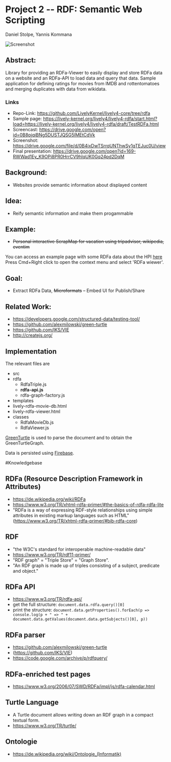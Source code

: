 # Project 2 -- RDF: Semantic Web Scripting
Daniel Stolpe, Yannis Kommana

![Screenshot](https://drive.google.com/uc?export=download&id=0B4ixDwTSrrqUNThwSy1qTEJuc0U)

## Abstract:
Library for providing an RDFa-Viewer to easily display and store RDFa data on a website and an RDFa-API to load data and query that data.
Sample application for defining ratings for movies from IMDB and rottentomatoes and merging duplicates with data from wikidata.

### Links
* Repo-Link: https://github.com/LivelyKernel/lively4-core/tree/rdfa
* Sample page: https://lively-kernel.org/lively4/lively4-rdfa/start.html?load=https://lively-kernel.org/lively4/lively4-rdfa/draft/TestRDFa.html
* Screencast: https://drive.google.com/open?id=0B8pjqiBNg5DUSTJQSG5lMEtCdVk
* Screenshot: https://drive.google.com/file/d/0B4ixDwTSrrqUNThwSy1qTEJuc0U/view
* Final presentation: https://drive.google.com/open?id=169-RWWad1Ey_K9OPi8PR0HrrCV9hlqUK0Gq24pd2DqM


## Background: 
- Websites provide semantic information about displayed content

## Idea: 
- Reify semantic information and make them progammable

## Example: 
- ~~Personal interactive ScrapMap for vacation using tripadvisor, wikipedia, eventim~~

You can access an example page with some RDFa data about the HPI [here](https://lively-kernel.org/lively4/lively4-rdfa/start.html?load=https://lively-kernel.org/lively4/lively4-rdfa/draft/TestRDFa.html)
Press Cmd+Right click to open the context menu and select 'RDFa wiewer'.

## Goal: 
- Extract RDFa Data, ~~Microformats~~
– Embed UI for Publish/Share

## Related Work: 
- https://developers.google.com/structured-data/testing-tool/
- https://github.com/alexmilowski/green-turtle
- https://github.com/IKS/VIE
- http://createjs.org/

## Implementation
The relevant files are
* src
 * rdfa
    * RdfaTriple.js
    * **rdfa-api.js**
    * rdfa-graph-factory.js
* templates
 * lively-rdfa-movie-db.html
 * lively-rdfa-viewer.html
 * classes
    * RdfaMovieDb.js
    * RdfaViewer.js

[GreenTurtle](https://github.com/alexmilowski/green-turtle) is used to parse the document and to obtain the GreenTurtleGraph.

Data is persisted using [Firebase](https://firebase.google.com/).

#Knowledgebase

## RDFa (Resource Description Framework in Attributes)
- https://de.wikipedia.org/wiki/RDFa
- https://www.w3.org/TR/xhtml-rdfa-primer/#the-basics-of-rdfa-rdfa-lite
- "RDFa is a way of expressing RDF-style relationships using simple attributes in existing markup languages such as HTML"(https://www.w3.org/TR/xhtml-rdfa-primer/#bib-rdfa-core)

## RDF
-  "the W3C's standard for interoperable machine-readable data"
- https://www.w3.org/TR/rdf11-primer/
- "RDF graph" = "Triple Store" = "Graph Store".
- "An RDF graph is made up of triples consisting of a subject, predicate and object."

## RDFa API
- https://www.w3.org/TR/rdfa-api/
- get the full structure: `document.data.rdfa.query()[0]`
- print the structure: `document.data.getProperties().forEach(p => console.log(p + " => " + document.data.getValues(document.data.getSubjects()[0], p))`

## RDFa parser
- https://github.com/alexmilowski/green-turtle
- (https://github.com/IKS/VIE)
- https://code.google.com/archive/p/rdfquery/

## RDFa-enriched test pages
- https://www.w3.org/2006/07/SWD/RDFa/impl/js/rdfa-calendar.html

## Turtle Language
- A Turtle document allows writing down an RDF graph in a compact textual form. 
- https://www.w3.org/TR/turtle/

## Ontologie
- https://de.wikipedia.org/wiki/Ontologie_(Informatik)